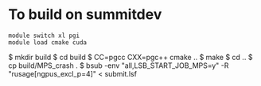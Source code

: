 # To build on summitdev

```
module switch xl pgi
module load cmake cuda

```
$ mkdir build
$ cd build
$ CC=pgcc CXX=pgc++ cmake ..
$ make
$ cd ..
$ cp build/MPS_crash .
$ bsub -env "all,LSB_START_JOB_MPS=y" -R "rusage[ngpus_excl_p=4]" < submit.lsf
```

